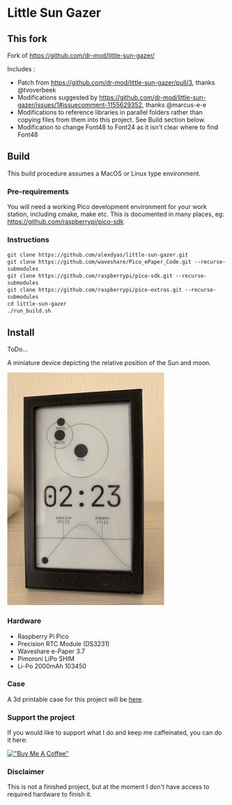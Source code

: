 # Little Sun Gazer

## This fork

Fork of https://github.com/dr-mod/little-sun-gazer/

Includes :

* Patch from https://github.com/dr-mod/little-sun-gazer/pull/3, thanks @tvoverbeek
* Modifications suggested by https://github.com/dr-mod/little-sun-gazer/issues/1#issuecomment-1155629352, thanks @marcus-e-e
* Modifications to reference libraries in parallel folders rather than copying files from them into this project. See Build section below.
* Modification to change Font48 to Font24 as it isn't clear where to find Font48

## Build
This build procedure assumes a MacOS or Linux type environment.
### Pre-requirements
You will need a working Pico development environment for your work station, including cmake, make etc. This is documented in many places, eg:
https://github.com/raspberrypi/pico-sdk
### Instructions
```
git clone https://github.com/alexdyas/little-sun-gazer.git
git clone https://github.com/waveshare/Pico_ePaper_Code.git --recurse-submodules
git clone https://github.com/raspberrypi/pico-sdk.git --recurse-submodules
git clone https://github.com/raspberrypi/pico-extras.git --recurse-submodules
cd little-sun-gazer
./run_build.sh
```
## Install
ToDo...


A miniature device depicting the relative position of the Sun and moon.

![pic](docs/pic.jpg)

### Hardware
* Raspberry Pi Pico
* Precision RTC Module (DS3231)
* Waveshare e-Paper 3.7
* Pimoroni LiPo SHIM
* Li-Po 2000mAh 103450

### Case
A 3d printable case for this project will be [here](https://www.thingiverse.com/dr2mod/designs).

### Support the project
If you would like to support what I do and keep me caffeinated, you can do it here:

[!["Buy Me A Coffee"](https://www.buymeacoffee.com/assets/img/custom_images/orange_img.png)](https://www.buymeacoffee.com/drmod)

### Disclaimer
This is not a finished project, but at the moment I don't have access to required hardware to finish it.
